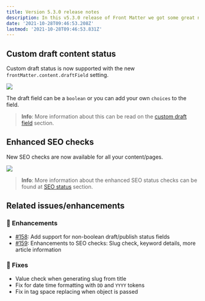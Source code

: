 ```yaml
---
title: Version 5.3.0 release notes
description: In this v5.3.0 release of Front Matter we got some great new features to announce to you.
date: '2021-10-28T09:46:53.208Z'
lastmod: '2021-10-28T09:46:53.831Z'
---
```



## Custom draft content status

Custom draft status is now supported with the new `frontMatter.content.draftField` setting.

![](/releases/v5.3.0/draft-status.png)

The draft field can be a `boolean` or you can add your own `choices` to the field.

> **Info**: More information about this can be read on the [custom draft field](/docs/content-types#custom-draft-field) section.

## Enhanced SEO checks

New SEO checks are now available for all your content/pages.

![](/releases/v5.3.0/seo-status.png)

> **Info**: More information about the enhanced SEO status checks can be found at [SEO status](/docs/panel#seo-status) section.

## Related issues/enhancements

### 🎨 Enhancements

- [#158](https://github.com/estruyf/vscode-front-matter/issues/158): Add support for non-boolean draft/publish status fields
- [#159](https://github.com/estruyf/vscode-front-matter/issues/159): Enhancements to SEO checks: Slug check, keyword details, more article information

### 🐞 Fixes

- Value check when generating slug from title
- Fix for date time formatting with `DD` and `YYYY` tokens
- Fix in tag space replacing when object is passed
